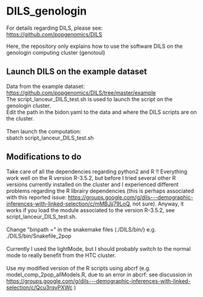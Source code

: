 # DILS_genologin
For details regarding DILS, please see: <br>
https://github.com/popgenomics/DILS<br>

Here, the repository only explains how to use the software DILS on the genologin computing cluster (genotoul)<br>

## Launch DILS on the example dataset
Data from the example dataset: https://github.com/popgenomics/DILS/tree/master/example <br>
The script_lanceur_DILS_test.sh is used to launch the script on the genologin cluster.<br>
Edit the path in the bidon.yaml to the data and where the DILS scripts are on the cluster.<br><br>
Then launch the computation:<br>
sbatch script_lanceur_DILS_test.sh<br>

## Modifications to do
Take care of all the dependencies regarding python2 and R !! Everything work well on the R version R-3.5.2, but before I tried several other R versions currently installed on the cluster and I experienced different problems regarding the R librairy dependencies (this is perhaps associated with this reported issue: https://groups.google.com/g/dils---demographic-inferences-with-linked-selection/c/mMBJjj79LoQ, not sure). Anyway, it works if you load the module associated to the version R-3.5.2, see script_lanceur_DILS_test.sh.<br><br>
Change "binpath =" in the snakemake files (./DILS/bin/) e.g. ./DILS/bin/Snakefile_2pop <br><br>
Currently I used the lightMode, but I should probably switch to the normal mode to really benefit from the HTC cluster.<br><br>
Use my modified version of the R scripts using abcrf (e.g. model_comp_2pop_allModels.R, due to an error in abcrf: see discussion in https://groups.google.com/g/dils---demographic-inferences-with-linked-selection/c/Qcu3rqvPXWc )<br>

